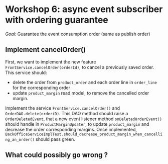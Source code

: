 # Workshop 6: async event subscriber with ordering guarantee

_Goal:_ 
Guarantee the event consumption order (same as publish order)

## Implement cancelOrder()

First, we want to implement the new feature `FrontService.cancelOrder(orderId)`, to cancel a previously saved order.
This service should:
* delete the order from `product_order` and each order line in `order_line` for the corresponding order
* update `product_margin` read model, to remove the cancelled order margin.

Implement the service `FrontService.cancelOrder()` and `OrderDAO.delete(orderiD)`. This DAO method should raise a `OrderDeletedEvent`, that a new event listener method `onDeletedOrderEvent()` should handle in `ProductMarginUpdater`, to update `product_margin` and decrease the order corresponding margins.
Once implemented, `BackOfficeServiceImplTest.should_decrease_product_margin_when_cancelling_an_order()` should pass green.


## What could possibly go wrong ?
